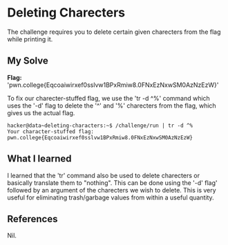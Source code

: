 # Deleting Charecters
The challenge requires you to delete certain given charecters from the flag while printing it.

## My Solve
**Flag:**  'pwn.college{Eqcoaiwirxef0sslvw1BPxRmiw8.0FNxEzNxwSM0AzNzEzW}'

To fix our charecter-stuffed flag, we use the 'tr -d ^%' command which uses the '-d' flag to delete the '^' and '%' charecters from the flag, which gives us the actual flag.

```
hacker@data~deleting-characters:~$ /challenge/run | tr -d ^%
Your character-stuffed flag:
pwn.college{Eqcoaiwirxef0sslvw1BPxRmiw8.0FNxEzNxwSM0AzNzEzW}
```

## What I learned
I learned that the 'tr' command also be used to delete charecters or  basically translate them to "nothing". 
This can be done using the '-d' flag' followed by an argument of the charecters we wish to delete. 
This is very useful for eliminating trash/garbage values from within a useful quantity.

## References
Nil.
